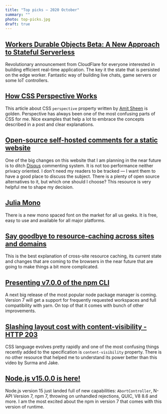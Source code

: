 ```yaml
---
title: "Top picks — 2020 October"
summary: ""
photo: top-picks.jpg
draft: true
---
```


## [Workers Durable Objects Beta: A New Approach to Stateful Serverless](https://blog.cloudflare.com/introducing-workers-durable-objects/)

Revolutionary announcement from CloudFlare for everyone interested in building efficient real-time application. The key it the state that is persisted on the edge worker. Fantastic way of building live chats, game servers or some IoT controllers. 

## [How CSS Perspective Works](https://css-tricks.com/how-css-perspective-works/#the-perspective-value)

This article about CSS `perspective` property written by [Amit Sheen](https://twitter.com/amit_sheen) is golden. Perspective has always been one of the most confusing parts of CSS for me. Nice examples that help a lot to embrace the concepts described in a post and clear explanations.

## [Open-source self-hosted comments for a static website](https://lisakov.com/projects/open-source-comments/)

One of the big changes on this website that I am planning in the near future is to ditch [Disqus](https://disqus.com) commenting system. It is not too performance neither privacy oriented. I don't need my readers to be tracked — I want them to have a good place to discuss the subject. There is a plenty of open source alternatives to it, but which one should I choose? This resource is very helpful me to shape my decision.

## [Julia Mono](https://juliamono.netlify.app)

There is a new mono spaced font on the market for all us geeks. It is free, easy to use and available for all major platforms.

## [Say goodbye to resource-caching across sites and domains](https://www.stefanjudis.com/notes/say-goodbye-to-resource-caching-across-sites-and-domains/)

This is the best explanation of cross-site resource caching, its current state and changes that are coming to the browsers in the near future that are going to make things a bit more complicated.

## [Presenting v7.0.0 of the npm CLI](https://github.blog/2020-10-13-presenting-v7-0-0-of-the-npm-cli/)

A next big release of the most popular node package manager is coming. Version 7 will get a support for frequently requested workspaces and full compatibility with yarn. On top of that it comes with bunch of other improvements.

## [Slashing layout cost with content-visibility - HTTP 203](https://youtu.be/FFA-v-CIxJQ)

CSS language evolves pretty rapidly and one of the most confusing things recently added to the specification is `content-visibility` property. There is no other resource that helped me to understand its power better than this video by Surma and Jake. 

## [Node.js v15.0.0 is here!](https://medium.com/@nodejs/node-js-v15-0-0-is-here-deb00750f278)

Node.js version 15 just landed full of new capabilities: `AbortController`, N-API Version 7, npm 7, throwing on unhandled rejections, QUIC, V8 8.6 and more. I am the most excited about the npm in version 7 that comes with this version of runtime.
